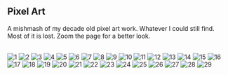 ## Pixel Art

A mishmash of my decade old pixel art work. Whatever I could still find.
Most of it is lost. Zoom the page for a better look.

<br>
<img src="https://user-images.githubusercontent.com/6799467/89662778-3eba7300-d8dd-11ea-8802-cc93976be5bc.png" alt="1" loading=lazy class="p i">
<img src="https://user-images.githubusercontent.com/6799467/89662781-411ccd00-d8dd-11ea-92ee-7bb058d91fb3.png" alt="2" loading=lazy class="p i">
<img src="https://user-images.githubusercontent.com/6799467/89662784-437f2700-d8dd-11ea-9441-ba14ceeede75.png" alt="3" loading=lazy class="p i">
<img src="https://user-images.githubusercontent.com/6799467/89662789-4548ea80-d8dd-11ea-87f7-fc968b40c1bd.png" alt="4" loading=lazy class="p i">
<img src="https://user-images.githubusercontent.com/6799467/89662791-4712ae00-d8dd-11ea-95e0-d2fd4009370a.png" alt="5" loading=lazy class="p i">
<img src="https://user-images.githubusercontent.com/6799467/89662796-49750800-d8dd-11ea-9243-a56a0da41bb5.png" alt="6" loading=lazy class="p i">
<img src="https://user-images.githubusercontent.com/6799467/89662798-4b3ecb80-d8dd-11ea-8cde-fe18b94607ae.png" alt="7" loading=lazy class="p i">
<img src="https://user-images.githubusercontent.com/6799467/89662806-4da12580-d8dd-11ea-86a2-6d0d858e69bf.png" alt="8" loading=lazy class="p i">
<img src="https://user-images.githubusercontent.com/6799467/89662811-4f6ae900-d8dd-11ea-8a23-dbde1a6e090b.png" alt="9" loading=lazy class="p i">
<img src="https://user-images.githubusercontent.com/6799467/89662816-51cd4300-d8dd-11ea-88e3-728ace35a2af.png" alt="10" loading=lazy class="p i">
<img src="https://user-images.githubusercontent.com/6799467/89662822-53970680-d8dd-11ea-8d68-59784cdbea8a.png" alt="11" loading=lazy class="p i">
<img src="https://user-images.githubusercontent.com/6799467/89662829-55f96080-d8dd-11ea-84bf-8524f8852910.png" alt="12" loading=lazy class="p i">
<img src="https://user-images.githubusercontent.com/6799467/89662837-57c32400-d8dd-11ea-961a-9f4953acdc30.png" alt="13" loading=lazy class="p i">
<img src="https://user-images.githubusercontent.com/6799467/89662845-5abe1480-d8dd-11ea-9fbe-c3edfad23d7b.png" alt="14" loading=lazy class="p i">
<img src="https://user-images.githubusercontent.com/6799467/89662854-5d206e80-d8dd-11ea-8db2-09536d98a2bb.png" alt="15" loading=lazy class="p i">
<img src="https://user-images.githubusercontent.com/6799467/89662861-5f82c880-d8dd-11ea-9dfc-6a784f270395.png" alt="16" loading=lazy class="p i">
<img src="https://user-images.githubusercontent.com/6799467/89662872-614c8c00-d8dd-11ea-8a38-33ad2f60af2e.png" alt="17" loading=lazy class="p i">
<img src="https://user-images.githubusercontent.com/6799467/89662879-63aee600-d8dd-11ea-86ad-1bca3cf74071.png" alt="18" loading=lazy class="p i">
<img src="https://user-images.githubusercontent.com/6799467/89662893-67db0380-d8dd-11ea-96c5-627493a9b1ba.png" alt="19" loading=lazy class="p i">
<img src="https://user-images.githubusercontent.com/6799467/89662901-6a3d5d80-d8dd-11ea-97a0-b440651ada5f.png" alt="20" loading=lazy class="p i">
<img src="https://user-images.githubusercontent.com/6799467/89662910-6d384e00-d8dd-11ea-8ffe-c5414f2984b9.png" alt="21" loading=lazy class="p i">
<img src="https://user-images.githubusercontent.com/6799467/89662914-6f021180-d8dd-11ea-8b76-1c310a16b639.png" alt="22" loading=lazy class="p i">
<img src="https://user-images.githubusercontent.com/6799467/89662921-71646b80-d8dd-11ea-8e6e-eee2dbd62f7c.png" alt="23" loading=lazy class="p i">
<img src="https://user-images.githubusercontent.com/6799467/89662930-73c6c580-d8dd-11ea-9808-5de2bfbfeb8c.png" alt="24" loading=lazy class="p i">
<img src="https://user-images.githubusercontent.com/6799467/89662940-775a4c80-d8dd-11ea-9d46-b3483749e67c.png" alt="25" loading=lazy class="p i">
<img src="https://user-images.githubusercontent.com/6799467/89662946-7a553d00-d8dd-11ea-8238-ceb4373a70d2.png" alt="26" loading=lazy class="p i">
<img src="https://user-images.githubusercontent.com/6799467/89662958-7d502d80-d8dd-11ea-964a-4a1e163a706a.png" alt="27" loading=lazy class="p i">
<img src="https://user-images.githubusercontent.com/6799467/89662967-7fb28780-d8dd-11ea-99b5-0c87d7166b01.png" alt="28" loading=lazy class="p i">
<img src="https://user-images.githubusercontent.com/6799467/89662973-82ad7800-d8dd-11ea-826b-8a9d1ae0119d.png" alt="29" loading=lazy class="p i">
